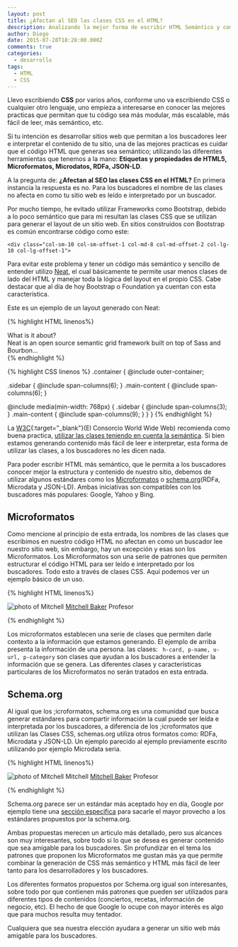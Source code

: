 ```yaml
---
layout: post
title: ¿Afectan al SEO las clases CSS en el HTML?
description: Analizando la mejor forma de escribir HTML Semántico y como CSS puede interferir en este proceso.
author: Diego
date: 2015-07-28T18:28:00.000Z
comments: true
categories:
  - desarrollo
tags:
  - HTML
  - CSS
---
```


Llevo escribiendo **CSS** por varios años, conforme uno va escribiendo CSS o cualquier otro lenguaje, uno empieza a interesarse en conocer las mejores practicas que permitan que tu código sea más modular, más escalable, más fácil de leer, más semántico, etc.

Si tu intención es desarrollar sitios web que permitan a los buscadores leer e interpretar el contenido de tu sitio, una de las mejores practicas es cuidar que el código HTML que generas sea semántico; utilizando  las diferentes herramientas que tenemos a la mano: **Etiquetas y propiedades de HTML5, Microformatos, Microdatos, RDFa, JSON-LD**.

A la pregunta de: **¿Afectan al SEO las clases CSS en el HTML?** En primera instancia la respuesta es no. Para los buscadores el nombre de las clases no afecta en como tu sitio web es leído e interpretado por un buscador.

Por mucho tiempo, he evitado utilizar Frameworks como Bootstrap, debido a lo poco semántico que para mi resultan las clases CSS que se utilizan para generar el layout de un sitio web. En sitios construidos con Bootstrap es común encontrarse código como este:

```
<div class="col-sm-10 col-sm-offset-1 col-md-8 col-md-offset-2 col-lg-10 col-lg-offset-1">
```


Para evitar este problema y tener un código más semántico y sencillo de entender utilizo [Neat](http://neat.bourbon.io/), el cual básicamente te permite usar menos clases de lado del HTML y manejar toda la lógica del layout en el propio CSS. Cabe destacar que al día de hoy Bootstrap o Foundation ya cuentan con esta característica.

Este es un ejemplo de un layout generado con Neat:

{% highlight HTML linenos%}
<section class="container">
  <aside class="sidebar">What is it about?</aside>
  <article class="main-content">Neat is an open source semantic grid framework built on top of Sass and Bourbon…</article>
</section>
{% endhighlight %} 

{% highlight CSS linenos %}
.container {
  @include outer-container;

  .sidebar { @include span-columns(6); }
  .main-content { @include span-columns(6); }

  @include media(min-width: 768px) {
    .sidebar { @include span-columns(3); }
    .main-content { @include span-columns(9); }
  }
}
{% endhighlight %}


La [W3C](http://www.w3c.es/){:target="_blank"}(El Consorcio World Wide Web) recomienda como buena practica, [utilizar las clases teniendo en cuenta la semántica](http://www.w3.org/QA/Tips/goodclassnames). Si bien estamos generando contenido más fácil de leer e interpretar, esta forma de utilizar las clases, a los buscadores no les dicen nada.

Para poder escribir HTML más semántico, que le permita a los buscadores conocer mejor la estructura y contenido de nuestro sitio, debemos de utilizar algunos estándares como los [Microformatos](http://microformats.org/) o [schema.org](http://schema.org/)(RDFa, Microdata y JSON-LD). Ambas iniciativas son compatibles con los buscadores más populares: Google, Yahoo y Bing.

## Microformatos

Como mencione al principio de esta entrada, los nombres de las clases que escribimos en nuestro código HTML no afectan en como un buscador lee nuestro sitio web, sin embargo, hay un excepción y esas son los Microformatos. Los Microformatos son una serie de patrones que permiten estructurar el código HTML para ser leído e interpretado por los buscadores. Todo esto a través de clases CSS. Aquí podemos ver un ejemplo básico de un uso.

{% highlight HTML linenos%}

<div class="h-card">
  <img class="u-photo" alt="photo of Mitchell"
       src="https://webfwd.org/content/about-experts/300.mitchellbaker/mentor_mbaker.jpg"/>
  <a class="p-name u-url"
     href="http://blog.lizardwrangler.com/" 
    >Mitchell Baker</a>
  <span class="p-category">Profesor</span>
</div>

{% endhighlight %} 

Los microformatos establecen una serie de clases que permiten darle contexto a la información que estamos generando. El ejemplo de arriba presenta la información de una persona. las clases: ``` h-card, p-name, u-url, p-category``` son clases que ayudan a los buscadores a entender la información que se genera. Las diferentes clases y características particulares de los Microformatos no serán tratados en esta entrada.

## Schema.org
Al igual que los ;icroformatos, schema.org es una comunidad que busca generar estándares para compartir información la cual puede ser leída e interpretada por los buscadores, a diferencia de los ;icroformatos que utilizan las Clases CSS, schemas.org utiliza otros formatos como: RDFa, Microdata y JSON-LD. Un ejemplo parecido al ejemplo previamente escrito utilizando por ejemplo Microdata seria.

{% highlight HTML linenos%}

<div itemscope itemtype="http://schema.org/Person">
    <img src="https://webfwd.org/content/about-experts/300.mitchellbaker/mentor_mbaker.jpg" itemprop="image" alt="photo of Mitchell"/>
    <span itemprop="name">Mitchell</span>
    <a href="http://blog.lizardwrangler.com/" itemprop="url">Mitchell Baker</a>
    <span itemprop="jobTitle">Profesor</span>
</div>

{% endhighlight %}

Schema.org parece ser un estándar más aceptado hoy en día, Google por ejemplo tiene una [sección especifica](https://developers.google.com/structured-data/) para sacarle el mayor provecho a los estándares propuestos por la schema.org. 

Ambas propuestas merecen un articulo más detallado, pero sus alcances son muy interesantes, sobre todo si lo que se desea es generar contenido que sea amigable para los buscadores. Sin profundizar en el tema los patrones que proponen los Microformatos me gustan más ya que permite combinar la generación de CSS más semántico y HTML más fácil de leer tanto para los desarrolladores y los buscadores. 

Los diferentes formatos propuestos por Schema.org igual son interesantes, sobre todo por que contienen más patrones que pueden ser utilizados para diferentes tipos de contenidos (conciertos, recetas, información de negocio, etc). El hecho de que Google lo ocupe con mayor interés es algo que para muchos resulta muy tentador. 

Cualquiera que sea nuestra elección ayudara a generar un sitio web más amigable para los buscadores.

